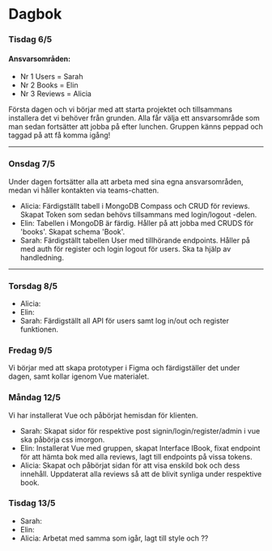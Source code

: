 # Dagbok

### Tisdag 6/5

#### Ansvarsområden:

- Nr 1 Users = Sarah
- Nr 2 Books = Elin
- Nr 3 Reviews = Alicia

Första dagen och vi börjar med att starta projektet och tillsammans installera det vi behöver från grunden. Alla får välja ett ansvarsområde som man sedan fortsätter att jobba på efter lunchen. Gruppen känns peppad och taggad på att få komma igång!

---

### Onsdag 7/5

Under dagen fortsätter alla att arbeta med sina egna ansvarsområden, medan vi håller kontakten via teams-chatten.

- Alicia: Färdigställt tabell i MongoDB Compass och CRUD för reviews. Skapat Token som sedan behövs tillsammans med login/logout -delen.
- Elin: Tabellen i MongoDB är färdig. Håller på att jobba med CRUDS för 'books'. Skapat schema 'Book'.
- Sarah: Färdigställt tabellen User med tillhörande endpoints. Håller på med auth för register och login logout för users. Ska ta hjälp av handledning.

---

### Torsdag 8/5

- Alicia:
- Elin:
- Sarah: Färdigställt all API för users samt log in/out och register funktionen.

### Fredag 9/5

Vi börjar med att skapa prototyper i Figma och färdigställer det under dagen, samt kollar igenom Vue materialet.

### Måndag 12/5

Vi har installerat Vue och påbörjat hemisdan för klienten.

- Sarah: Skapat sidor för respektive post signin/login/register/admin i vue ska påbörja css imorgon.
- Elin: Installerat Vue med gruppen, skapat Interface IBook, fixat endpoint för att hämta bok med alla reviews, lagt till endpoints på vissa tokens.
- Alicia: Skapat och påbörjat sidan för att visa enskild bok och dess innehåll. Uppdaterat alla reviews så att de blivit synliga under respektive book.

### Tisdag 13/5

- Sarah:
- Elin:
- Alicia: Arbetat med samma som igår, lagt till style och ??

